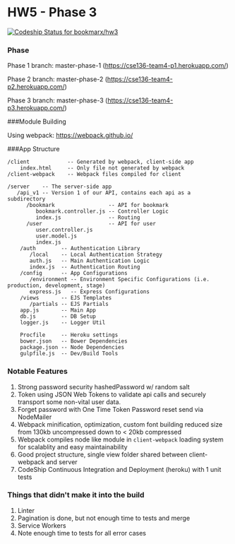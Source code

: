 # HW5 - Phase 3

[ ![Codeship Status for bookmarx/hw3](https://codeship.com/projects/30b9c5e0-029a-0134-086d-663251dd2b3e/status?branch=master)](https://codeship.com/projects/153629)

### Phase

Phase 1 branch: master-phase-1 (https://cse136-team4-p1.herokuapp.com/)

Phase 2 branch: master-phase-2 (https://cse136-team4-p2.herokuapp.com/)

Phase 3 branch: master-phase-3 (https://cse136-team4-p3.herokuapp.com/)

###Module Building

Using webpack: https://webpack.github.io/

###App Structure
```
/client            -- Generated by webpack, client-side app
    index.html     -- Only file not generated by webpack
/client-webpack    -- Webpack files compiled for client

/server    -- The server-side app
   /api_v1 -- Version 1 of our API, contains each api as a subdirectory
      /bookmark                 -- API for bookmark
         bookmark.controller.js -- Controller Logic
         index.js               -- Routing
      /user                     -- API for user
         user.controller.js
         user.model.js
         index.js
    /auth        -- Authentication Library
       /local    -- Local Authentication Strategy
       auth.js   -- Main Authentication Logic
       index.js  -- Authentication Routing
    /config      -- App Configurations
       /environment -- Environment Specific Configurations (i.e. production, development, stage)
       express.js   -- Express Configurations
    /views       -- EJS Templates
       /partials -- EJS Partials
    app.js       -- Main App
    db.js        -- DB Setup
    logger.js    -- Logger Util

    Procfile     -- Heroku settings
    bower.json   -- Bower Dependencies
    package.json -- Node Dependencies
    gulpfile.js  -- Dev/Build Tools

```

### Notable Features

1) Strong password security hashedPassword w/ random salt
1) Token using JSON Web Tokens to validate api calls and securely transport some non-vital user data.
1) Forget password with One Time Token Password reset send via NodeMailer
1) Webpack minification, optimization, custom font building reduced size from 130kb uncompressed down to < 20kb compressed
1) Webpack compiles node like module in `client-webpack` loading system for scalablity and easy maintainability
1) Good project structure, single view folder shared between client-webpack and server
1) CodeShip Continuous Integration and Deployment (heroku) with 1 unit tests

### Things that didn't make it into the build

1) Linter
1) Pagination is done, but not enough time to tests and merge
1) Service Workers
1) Note enough time to tests for all error cases
